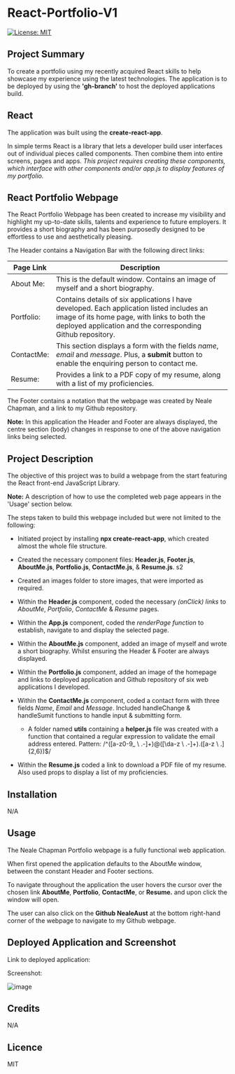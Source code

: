 # React-Portfolio-V1

[![License: MIT](https://img.shields.io/badge/license-MIT-yellow.svg)](https://opensource.org/licenses/MIT)

## Project Summary

To create a portfolio using my recently acquired React skills to help showcase my experience using the latest technologies. The application is to be deployed by using the **'gh-branch'** to host the deployed applications build.

## React

The application was built using the **create-react-app**.

In simple terms React is a library that lets a developer build user interfaces out of individual pieces called components. Then combine them into entire screens, pages and apps. *This project requires creating these components, which interface with other components and/or app.js to display features of my portfolio.*

## React Portfolio Webpage

The React Portfolio Webpage has been created to increase my visibility and highlight my up-to-date skills, talents and experience to future employers. It provides a short biography and has been purposedly designed to be effortless to use and aesthetically pleasing. 

The Header contains a Navigation Bar with the following direct links:

 |         Page Link               |                                      Description                                                                             |
| ------------------------------ | ---------------------------------------------------------------------------------------------------------------------------- |
|About Me:                      |This is the default window. Contains an image of myself and a short biography.                                        |
|Portfolio:                      | Contains details of six applications I have developed. Each application listed includes an image of its home page, with links to both the deployed application and the corresponding Github repository.|         |
ContactMe:                      |   This section displays a form with the fields *name*, *email* and *message*. Plus, a **submit** button to enable the enquiring person to contact me.                                                                                   |
|Resume:                         |    Provides a link to a PDF copy of my resume, along with a list of my proficiencies.                    |

The Footer contains a notation that the webpage was created by Neale Chapman, and a link to my Github repository.

**Note:** In this application the Header and Footer are always displayed, the centre section (body) changes in response to one of the above navigation links being selected.

## Project Description

The objective of this project was to build a webpage from the start featuring the React front-end JavaScript Library.

**Note:** A description of how to use the completed web page appears in the 'Usage' section below.

The steps taken to build this webpage included but were not limited to the following:

- Initiated project by installing **npx create-react-app**, which created almost the whole file structure.

- Created the necessary component files: **Header.js**, **Footer.js**, **AboutMe.js**, **Portfolio.js**, **ContactMe.js**, & **Resume.js**.
s2
- Created an images folder to store images, that were imported as required.

- Within the **Header.js** component, coded the necessary *(onClick) links* to *AboutMe*, *Portfolio*, *ContactMe* & *Resume* pages.

- Within the **App.js** component, coded the *renderPage function* to establish, navigate to and display the selected page.

- Within the **AboutMe.js** component, added an image of myself and wrote a short biography. Whilst ensuring the Header & Footer are always displayed.

- Within the **Portfolio.js** component, added an image of the homepage and links to deployed application and Github repository of six web applications I developed. 

- Within the **ContactMe.js** component, coded a contact form with three fields *Name*, *Email* and *Message*. Included handleChange & handleSumit functions to handle input & submitting form.
   -  A folder named **utils** containing a **helper.js** file was created with a function that contained a regular expression to validate the email address entered. 
   Pattern: /^([a-z0-9_ \ .-]+)@([\da-z \ .-]+).([a-z \ .]{2,6})$/

- Within the **Resume.js** coded a link to download a PDF file of my resume. Also used props to display a list of my proficiencies. 

## Installation

N/A

## Usage

The Neale Chapman Portfolio webpage is a fully functional web application. 

When first opened the application defaults to the AboutMe window, between the constant Header and Footer sections.

To navigate throughout the application the user hovers the cursor over the chosen link **AboutMe**, **Portfolio**, **ContactMe**, or **Resume.** and upon click the window will open.

The user can also click on the **Github NealeAust** at the bottom right-hand corner of the webpage to navigate to my Github webpage.


## Deployed Application and Screenshot

Link to deployed application:


Screenshot:

![image](https://user-images.githubusercontent.com/115671306/235103560-0da837d0-b13f-4c08-b717-ca66cb1c7ca3.png)

## Credits

N/A

## Licence

MIT

